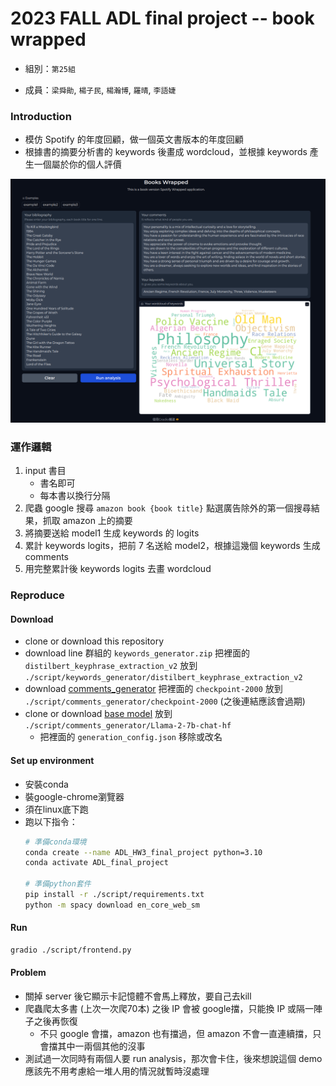 # 2023 FALL ADL final project -- book wrapped

* 組別：`第25組`

* 成員：`梁舜勛`, `楊子民`, `楊瀚博`, `羅晴`, `李語婕`

### Introduction
* 模仿 Spotify 的年度回顧，做一個英文書版本的年度回顧
* 根據書的摘要分析書的 keywords 後畫成 wordcloud，並根據 keywords 產生一個屬於你的個人評價

![Alt text](./images/image.png)

### 運作邏輯
1. input 書目
   * 書名即可
   * 每本書以換行分隔
2. 爬蟲 google 搜尋 `amazon book {book title}` 點選廣告除外的第一個搜尋結果，抓取 amazon 上的摘要
3. 將摘要送給 model1 生成 keywords 的 logits
4. 累計 keywords logits，把前 7 名送給 model2，根據這幾個 keywords 生成 comments
5. 用完整累計後 keywords logits 去畫 wordcloud

### Reproduce

#### Download 
* clone or download this repository
* download line 群組的 `keywords_generator.zip` 把裡面的 `distilbert_keyphrase_extraction_v2` 放到 `./script/keywords_generator/distilbert_keyphrase_extraction_v2`
* download [comments_generator](https://drive.google.com/drive/folders/1pqQUWoSl-ZVYUvdvOVbTjngeDjYfwqJb?usp=drive_link) 把裡面的 `checkpoint-2000` 放到 `./script/comments_generator/checkpoint-2000` (之後連結應該會過期)
* clone or download [base model](https://huggingface.co/NousResearch/Llama-2-7b-chat-hf) 放到 `./script/comments_generator/Llama-2-7b-chat-hf`
  * 把裡面的 `generation_config.json` 移除或改名


#### Set up environment

* 安裝conda
* 裝google-chrome瀏覽器
* 須在linux底下跑
* 跑以下指令：
    ```bash
    # 準備conda環境
    conda create --name ADL_HW3_final_project python=3.10
    conda activate ADL_final_project

    # 準備python套件
    pip install -r ./script/requirements.txt
    python -m spacy download en_core_web_sm
    ```


#### Run
```bash
gradio ./script/frontend.py
```

#### Problem
* 關掉 server 後它顯示卡記憶體不會馬上釋放，要自己去kill
* 爬蟲爬太多書 (上次一次爬70本) 之後 IP 會被 google擋，只能換 IP 或隔一陣子之後再恢復
  * 不只 google 會擋，amazon 也有擋過，但 amazon 不會一直連續擋，只會擋其中一兩個其他的沒事
* 測試過一次同時有兩個人要 run analysis，那次會卡住，後來想說這個 demo 應該先不用考慮給一堆人用的情況就暫時沒處理